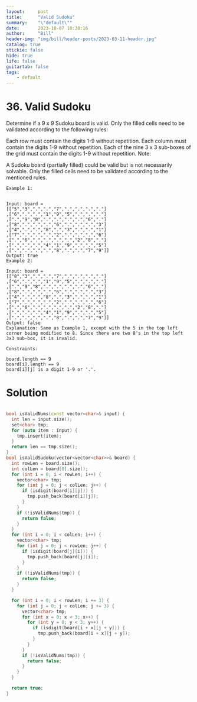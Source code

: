 ```yaml
---
layout:     post
title:      "Valid Sudoku"
summary:    "\"default\""
date:       2023-10-07 10:30:16
author:     "Bill"
header-img: "img/bill/header-posts/2023-03-11-header.jpg"
catalog: true
stickie: false
hide: true
life: false
guitartab: false
tags:
    - default
---
```



# 36. Valid Sudoku

Determine if a 9 x 9 Sudoku board is valid. Only the filled cells need to be validated according to the following rules:

Each row must contain the digits 1-9 without repetition.
Each column must contain the digits 1-9 without repetition.
Each of the nine 3 x 3 sub-boxes of the grid must contain the digits 1-9 without repetition.
Note:

A Sudoku board (partially filled) could be valid but is not necessarily solvable.
Only the filled cells need to be validated according to the mentioned rules.

```
Example 1:


Input: board =
[["5","3",".",".","7",".",".",".","."]
,["6",".",".","1","9","5",".",".","."]
,[".","9","8",".",".",".",".","6","."]
,["8",".",".",".","6",".",".",".","3"]
,["4",".",".","8",".","3",".",".","1"]
,["7",".",".",".","2",".",".",".","6"]
,[".","6",".",".",".",".","2","8","."]
,[".",".",".","4","1","9",".",".","5"]
,[".",".",".",".","8",".",".","7","9"]]
Output: true
Example 2:

Input: board =
[["8","3",".",".","7",".",".",".","."]
,["6",".",".","1","9","5",".",".","."]
,[".","9","8",".",".",".",".","6","."]
,["8",".",".",".","6",".",".",".","3"]
,["4",".",".","8",".","3",".",".","1"]
,["7",".",".",".","2",".",".",".","6"]
,[".","6",".",".",".",".","2","8","."]
,[".",".",".","4","1","9",".",".","5"]
,[".",".",".",".","8",".",".","7","9"]]
Output: false
Explanation: Same as Example 1, except with the 5 in the top left corner being modified to 8. Since there are two 8's in the top left 3x3 sub-box, it is invalid.

Constraints:

board.length == 9
board[i].length == 9
board[i][j] is a digit 1-9 or '.'.
```


# Solution

```c++

bool isValidNums(const vector<char>& input) {
  int len = input.size();
  set<char> tmp;
  for (auto item : input) {
    tmp.insert(item);
  }
  return len == tmp.size();
}
bool isValidSudoku(vector<vector<char>>& board) {
  int rowLen = board.size();
  int colLen = board[0].size();
  for (int i = 0; i < rowLen; i++) {
    vector<char> tmp;
    for (int j = 0; j < colLen; j++) {
      if (isdigit(board[i][j])) {
        tmp.push_back(board[i][j]);
      }
    }
    if (!isValidNums(tmp)) {
      return false;
    }
  }
  for (int i = 0; i < colLen; i++) {
    vector<char> tmp;
    for (int j = 0; j < rowLen; j++) {
      if (isdigit(board[j][i])) {
        tmp.push_back(board[j][i]);
      }
    }
    if (!isValidNums(tmp)) {
      return false;
    }
  }

  for (int i = 0; i < rowLen; i += 3) {
    for (int j = 0; j < colLen; j += 3) {
      vector<char> tmp;
      for (int x = 0; x < 3; x++) {
        for (int y = 0; y < 3; y++) {
          if (isdigit(board[i + x][j + y])) {
            tmp.push_back(board[i + x][j + y]);
          }
        }
      }
      if (!isValidNums(tmp)) {
        return false;
      }
    }
  }

  return true;
}
```

